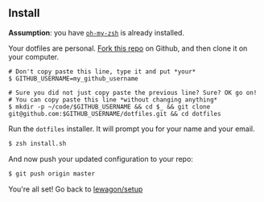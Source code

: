 Install
-------

**Assumption**: you have [`oh-my-zsh`](http://ohmyz.sh/) is already installed.

Your dotfiles are personal. [Fork this repo](https://github.com/lewagon/dotfiles/fork) on Github, and then clone it on your computer.

```
# Don't copy paste this line, type it and put *your*
$ GITHUB_USERNAME=my_github_username

# Sure you did not just copy paste the previous line? Sure? OK go on!
# You can copy paste this line *without changing anything*
$ mkdir -p ~/code/$GITHUB_USERNAME && cd $_ && git clone git@github.com:$GITHUB_USERNAME/dotfiles.git && cd dotfiles
```

Run the `dotfiles` installer. It will prompt you for your name and your email.

```bash
$ zsh install.sh
```

And now push your updated configuration to your repo:

```bash
$ git push origin master
```

You're all set! Go back to [lewagon/setup](https://github.com/lewagon/setup)